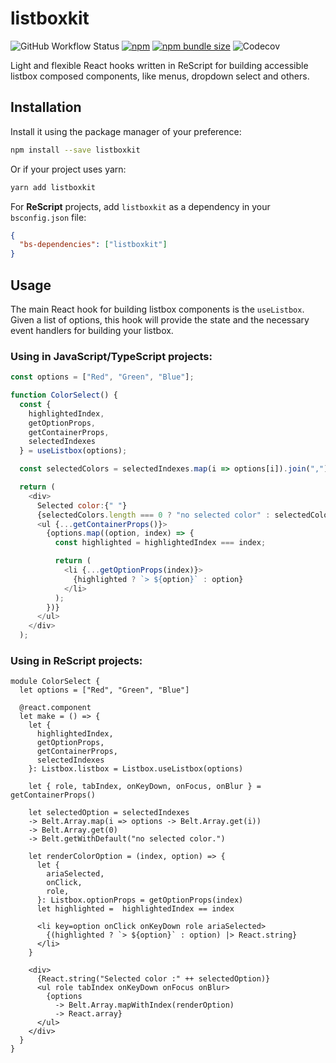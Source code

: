 # listboxkit

![GitHub Workflow Status](https://img.shields.io/github/workflow/status/brnrdog/listbox/Release?style=flat-square)
[![npm](https://img.shields.io/npm/v/listboxkit?style=flat-square)](https://www.npmjs.com/package/listboxkit)
[![npm bundle size](https://img.shields.io/bundlephobia/min/listboxkit?style=flat-square)](https://bundlephobia.com/result?p=listboxkit)
![Codecov](https://img.shields.io/codecov/c/github/brnrdog/listbox?style=flat-square)

Light and flexible React hooks written in ReScript for building accessible listbox composed components, like menus, dropdown select and others.

## Installation

Install it using the package manager of your preference:

```bash
npm install --save listboxkit
```

Or if your project uses yarn:

```bash
yarn add listboxkit
```

For **ReScript** projects, add `listboxkit` as a dependency in your `bsconfig.json` file:

```json
{
  "bs-dependencies": ["listboxkit"]
}
```

## Usage

The main React hook for building listbox components is the `useListbox`. Given a list of options, this hook will provide the state and the necessary event handlers for building your listbox.

### Using in JavaScript/TypeScript projects:

```js
const options = ["Red", "Green", "Blue"];

function ColorSelect() {
  const {
    highlightedIndex,
    getOptionProps,
    getContainerProps,
    selectedIndexes
  } = useListbox(options);

  const selectedColors = selectedIndexes.map(i => options[i]).join(",")

  return (
    <div>
      Selected color:{" "}
      {selectedColors.length === 0 ? "no selected color" : selectedColors}.
      <ul {...getContainerProps()}>
        {options.map((option, index) => {
          const highlighted = highlightedIndex === index;

          return (
            <li {...getOptionProps(index)}>
              {highlighted ? `> ${option}` : option}
            </li>
          );
        })}
      </ul>
    </div>
  );
```

### Using in ReScript projects:

```rescript
module ColorSelect {
  let options = ["Red", "Green", "Blue"]

  @react.component
  let make = () => {
    let {
      highlightedIndex,
      getOptionProps,
      getContainerProps,
      selectedIndexes
    }: Listbox.listbox = Listbox.useListbox(options)

    let { role, tabIndex, onKeyDown, onFocus, onBlur } = getContainerProps()

    let selectedOption = selectedIndexes
    -> Belt.Array.map(i => options -> Belt.Array.get(i))
    -> Belt.Array.get(0)
    -> Belt.getWithDefault("no selected color.")

    let renderColorOption = (index, option) => {
      let {
        ariaSelected,
        onClick,
        role,
      }: Listbox.optionProps = getOptionProps(index)
      let highlighted =  highlightedIndex == index

      <li key=option onClick onKeyDown role ariaSelected>
        {(highlighted ? `> ${option}` : option) |> React.string}
      </li>
    }

    <div>
      {React.string("Selected color :" ++ selectedOption)}
      <ul role tabIndex onKeyDown onFocus onBlur>
        {options
          -> Belt.Array.mapWithIndex(renderOption)
          -> React.array}
      </ul>
    </div>
  }
}
```
